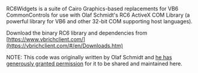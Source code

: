 RC6Widgets is a suite of Cairo Graphics-based replacements for VB6 CommonControls for use with Olaf Schmidt's RC6 ActiveX COM Library (a powerful library for VB6 and other 32-bit COM supporting host languages).

Download the binary RC6 library and dependencies from [https://www.vbrichclient.com/](https://vbrichclient.com/#/en/Downloads.htm)

NOTE: This code was originally written by Olaf Schmidt and [he has generously granted permission](https://www.vbforums.com/showthread.php?909879-Issue-with-cwMenuBar-in-RC6-Widgets-Reacting-to-Right-Alt-Key&p=5669405&viewfull=1#post5669405) for it to be shared and maintained here.
